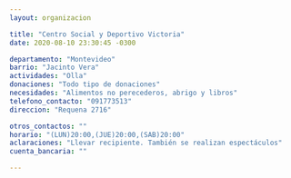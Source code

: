 ```yaml
---
layout: organizacion

title: "Centro Social y Deportivo Victoria"
date: 2020-08-10 23:30:45 -0300

departamento: "Montevideo"
barrio: "Jacinto Vera"
actividades: "Olla"
donaciones: "Todo tipo de donaciones"
necesidades: "Alimentos no perecederos, abrigo y libros"
telefono_contacto: "091773513"
direccion: "Requena 2716"

otros_contactos: ""
horario: "(LUN)20:00,(JUE)20:00,(SAB)20:00"
aclaraciones: "Llevar recipiente. También se realizan espectáculos"
cuenta_bancaria: ""

---
```

